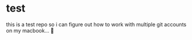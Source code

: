# test
this is a test repo so i can figure out how to work with multiple git accounts on my macbook... 🌭
